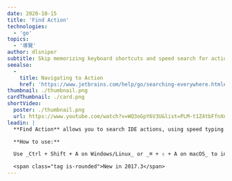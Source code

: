 ```yaml
---
date: 2020-10-15
title: 'Find Action'
technologies:
  - 'go'
topics:
  - '導覽'
author: dlsniper
subtitle: Skip memorizing keyboard shortcuts and speed search for actions instead.
seealso:
  - 
    title: Navigating to Action
    href: 'https://www.jetbrains.com/help/go/searching-everywhere.html#search_actions'
thumbnail: ./thumbnail.png
cardThumbnail: ./card.png
shortVideo:
  poster: ./thumbnail.png
  url: https://www.youtube.com/watch?v=WQ3oGpY6V3U&list=PLM-t1Z4tbFfnXnghmtk6WVz10_pivOw25&index=2&t=0s
leadin: |
  **Find Action** allows you to search IDE actions, using speed typing. This way you can stop memorizing all the shortcuts and focus on what matters.

  **How to use:**

  Use _Ctrl + Shift + A on Windows/Linux_ or _⌘ + ⇧ + A on macOS_ to invoke the **Find Action**.

  <span class="tag is-rounded">New in 2017.3</span>
---
```


